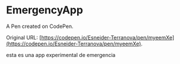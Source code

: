 # EmergencyApp

A Pen created on CodePen.

Original URL: [https://codepen.io/Esneider-Terranova/pen/myeemXe](https://codepen.io/Esneider-Terranova/pen/myeemXe).

esta es una app experimental de emergencia